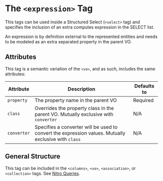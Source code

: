 # The `<expression>` Tag

This tags can be used inside a Structured Select (`<select>` tag) and specifies the inclusion of an
extra computes expression in the SELECT list.

An expression is by definition external to the represented entities and needs to be modeled as an extra 
separated property in the parent VO.


## Attributes

This tag is a semantic variation of the `<vo>`, and as such, includes the same attributes:

| Attribute | Description | Defaults to |
| -- | -- | -- |
| `property` | The property name in the parent VO | Required |
| `class` | Overrides the property class in the parent VO. Mutually exclusive with `converter` | N/A |
| `converter` | Specifies a converter will be used to convert the expression values. Mutually exclusive with `class` | N/A |


## General Structure


This tag can be included in the `<columns>`, `<vo>`, `<association>`, or `<collection>` tags. See [Nitro Queries](../../nitro/nitro.md).


